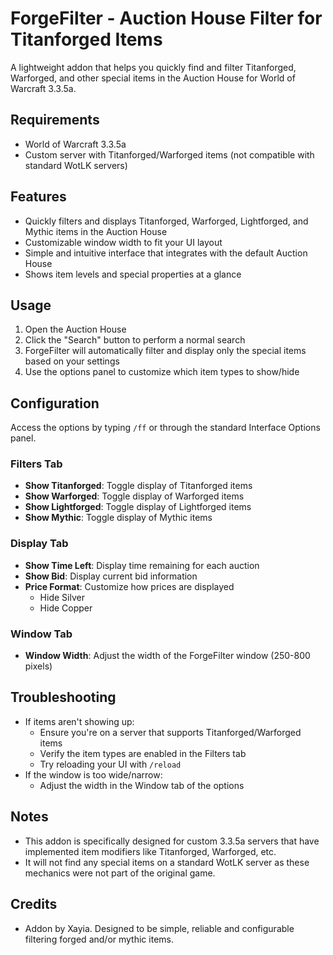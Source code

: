# ForgeFilter - Auction House Filter for Titanforged Items

A lightweight addon that helps you quickly find and filter Titanforged, Warforged, and other special items in the Auction House for World of Warcraft 3.3.5a.

## Requirements
- World of Warcraft 3.3.5a
- Custom server with Titanforged/Warforged items (not compatible with standard WotLK servers)

## Features
- Quickly filters and displays Titanforged, Warforged, Lightforged, and Mythic items in the Auction House
- Customizable window width to fit your UI layout
- Simple and intuitive interface that integrates with the default Auction House
- Shows item levels and special properties at a glance

## Usage
1. Open the Auction House
2. Click the "Search" button to perform a normal search
3. ForgeFilter will automatically filter and display only the special items based on your settings
4. Use the options panel to customize which item types to show/hide

## Configuration
Access the options by typing `/ff` or through the standard Interface Options panel.

### Filters Tab
- **Show Titanforged**: Toggle display of Titanforged items
- **Show Warforged**: Toggle display of Warforged items
- **Show Lightforged**: Toggle display of Lightforged items
- **Show Mythic**: Toggle display of Mythic items

### Display Tab
- **Show Time Left**: Display time remaining for each auction
- **Show Bid**: Display current bid information
- **Price Format**: Customize how prices are displayed
  - Hide Silver
  - Hide Copper

### Window Tab
- **Window Width**: Adjust the width of the ForgeFilter window (250-800 pixels)

## Troubleshooting
- If items aren't showing up:
  - Ensure you're on a server that supports Titanforged/Warforged items
  - Verify the item types are enabled in the Filters tab
  - Try reloading your UI with `/reload`
- If the window is too wide/narrow:
  - Adjust the width in the Window tab of the options

## Notes
- This addon is specifically designed for custom 3.3.5a servers that have implemented item modifiers like Titanforged, Warforged, etc.
- It will not find any special items on a standard WotLK server as these mechanics were not part of the original game.

## Credits
- Addon by Xayia. Designed to be simple, reliable and configurable filtering forged and/or mythic items.
